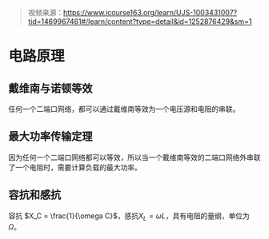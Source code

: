 > 视频来源：https://www.icourse163.org/learn/UJS-1003431007?tid=1469967461#/learn/content?type=detail&id=1252876429&sm=1

# 电路原理

## 戴维南与诺顿等效

任何一个二端口网络，都可以通过戴维南等效为一个电压源和电阻的串联。



## 最大功率传输定理

因为任何一个二端口网络都可以等效，所以当一个戴维南等效的二端口网络外串联了一个电阻时，需要计算负载的最大功率。



## 容抗和感抗

容抗 $X_C = \frac{1}{\omega C}$，感抗$X_L = \omega L$，具有电阻的量纲，单位为$\Omega$。

